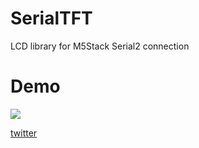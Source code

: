 # SerialTFT
LCD library for M5Stack Serial2 connection

# Demo
[![](http://img.youtube.com/vi/9s_0lO3eZhU/0.jpg)](http://www.youtube.com/watch?v=9s_0lO3eZhU "")

[twitter](https://twitter.com/tomorrow56/status/1307301623283159041?s=20)
